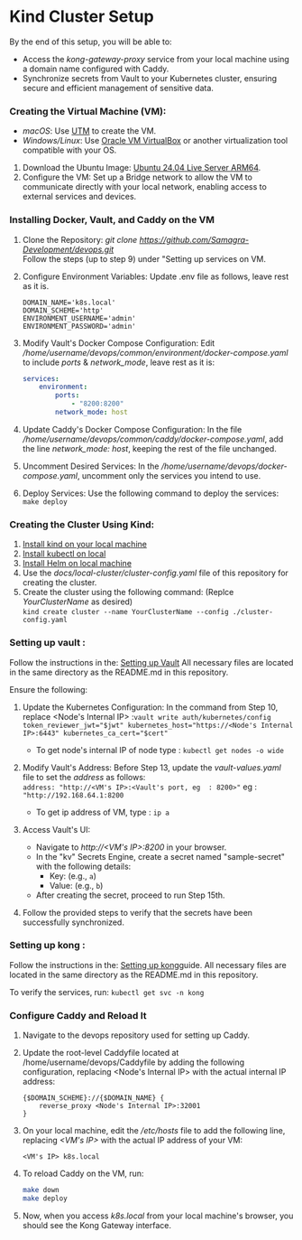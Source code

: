 # Kind Cluster Setup

By the end of this setup, you will be able to:

* Access the _kong-gateway-proxy_ service from your local machine using a domain name configured with Caddy.
* Synchronize secrets from Vault to your Kubernetes cluster, ensuring secure and efficient management of sensitive data.

### Creating the Virtual Machine (VM):  

- _macOS_: Use [UTM](https://mac.getutm.app/) to create the VM.
- _Windows/Linux_: Use [Oracle VM VirtualBox](https://www.oracle.com/in/virtualization/technologies/vm/downloads/virtualbox-downloads.html) or another virtualization tool compatible with your OS.

1. Download the Ubuntu Image: [Ubuntu 24.04 Live Server ARM64](https://cdimage.ubuntu.com/releases/24.04/release/ubuntu-24.04-live-server-arm64.iso).
2. Configure the VM: Set up a Bridge network to allow the VM to communicate directly with your local network, enabling access to external services and devices.

### Installing Docker, Vault, and Caddy on the VM

1. Clone the Repository: _git clone https://github.com/Samagra-Development/devops.git_  
Follow the steps (up to step 9) under "Setting up services on VM.

2. Configure Environment Variables: Update .env file as follows, leave rest as it is.
   ```
   DOMAIN_NAME='k8s.local'
   DOMAIN_SCHEME='http'
   ENVIRONMENT_USERNAME='admin'
   ENVIRONMENT_PASSWORD='admin'
   ```

3. Modify Vault's Docker Compose Configuration: Edit _/home/username/devops/common/environment/docker-compose.yaml_ to include _ports_ & _network_mode_, leave rest as it is:
    ```yaml
    services:
        environment:
            ports:
                - "8200:8200"
            network_mode: host
    ```

4. Update Caddy's Docker Compose Configuration: In the file _/home/username/devops/common/caddy/docker-compose.yaml_, add the line _network_mode: host_, keeping the rest of the file unchanged.

5. Uncomment Desired Services: In the _/home/username/devops/docker-compose.yaml_, uncomment only the services you intend to use.

6. Deploy Services: Use the following command to deploy the services: `make deploy`

### Creating the Cluster Using Kind:

1. [Install kind on your local machine](https://kind.sigs.k8s.io/docs/user/quick-start/)
2. [Install kubectl on local](https://kubernetes.io/docs/tasks/tools/)
3. [Install Helm on local machine](https://helm.sh/docs/intro/install/#from-apt-debianubuntu)
4. Use the _docs/local-cluster/cluster-config.yaml_ file of this repository for creating the cluster.
5. Create the cluster using the following command: (Replce _YourClusterName_ as desired)  
   ```kind create cluster --name YourClusterName --config ./cluster-config.yaml```

### Setting up vault :

Follow the instructions in the: [Setting up Vault](../../cluster/components/vault/README.md)
All necessary files are located in the same directory as the README.md in this repository.

Ensure the following:

1. Update the Kubernetes Configuration: In the command from Step 10, replace <Node's Internal IP> :```vault write auth/kubernetes/config token_reviewer_jwt="$jwt" kubernetes_host="https://<Node's Internal IP>:6443" kubernetes_ca_cert="$cert" ```
    -  To get node's internal IP of node type : ```kubectl get nodes -o wide```

2. Modify Vault's Address: Before Step 13, update the _vault-values.yaml_ file to set the _address_ as follows:   
`address: "http://<VM's IP>:<Vault's port, eg 
: 8200>"`  eg : `"http://192.168.64.1:8200`
   - To get ip address of VM, type : ```ip a```

3. Access Vault's UI:
   * Navigate to _http://<VM's IP>:8200_ in your browser.
   * In the "kv" Secrets Engine, create a secret named "sample-secret" with the following details:
     - Key: (e.g., `a`)
     - Value: (e.g., `b`)
   * After creating the secret, proceed to run Step 15th.

4. Follow the provided steps to verify that the secrets have been successfully synchronized.

### Setting up kong :

Follow the instructions in the: [Setting up kong](../../cluster/components/kong/README.md)guide. 
All necessary files are located in the same directory as the README.md in this repository.

To verify the services, run: ```kubectl get svc -n kong```

### Configure Caddy and Reload It

1. Navigate to the devops repository used for setting up Caddy.
2. Update the root-level Caddyfile located at /home/username/devops/Caddyfile by adding the following configuration, replacing <Node's Internal IP> with the actual internal IP address:

   ```
   {$DOMAIN_SCHEME}://{$DOMAIN_NAME} {
       reverse_proxy <Node's Internal IP>:32001
   }
   ```
3. On your local machine, edit the _/etc/hosts_ file to add the following line, replacing _<VM's IP>_ with the actual IP address of your VM:

    ```
    <VM's IP> k8s.local
    ```

4. To reload Caddy on the VM, run:
   ```bash
   make down
   make deploy
   ```
5. Now, when you access _k8s.local_ from your local machine's browser, you should see the Kong Gateway interface.

